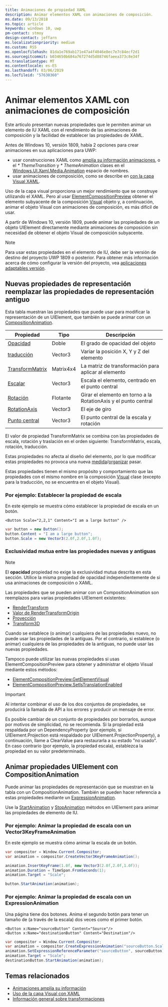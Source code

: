 ```yaml
---
title: Animaciones de propiedad XAML
description: Animar elementos XAML con animaciones de composición.
ms.date: 09/13/2018
ms.topic: article
keywords: windows 10, uwp
pm-contact: stmoy
design-contact: jeffarn
ms.localizationpriority: medium
ms.custom: RS5
ms.openlocfilehash: 81da1e769ab171e47a4f4046e8ec7e7c84ecf2d1
ms.sourcegitcommit: b034650b684a767274d5d88746faeea373c8e34f
ms.translationtype: MT
ms.contentlocale: es-ES
ms.lasthandoff: 03/06/2019
ms.locfileid: "57630360"
---
```

# <a name="animating-xaml-elements-with-composition-animations"></a>Animar elementos XAML con animaciones de composición

Este artículo presentan nuevas propiedades que le permiten animar un elemento de IU XAML con el rendimiento de las animaciones de composición y la facilidad de establecer las propiedades de XAML.

Antes de Windows 10, versión 1809, había 2 opciones para crear animaciones en sus aplicaciones para UWP:

- usar construcciones XAML como [amplía su información animaciones](storyboarded-animations.md), o el _* ThemeTransition_ y _* ThemeAnimation_ clases en el [ Windows.UI.Xaml.Media.Animation](/uwp/api/windows.ui.xaml.media.animation) espacio de nombres.
- usar animaciones de composición, como se describe en [con la capa Visual XAML](../../composition/using-the-visual-layer-with-xaml.md).

Uso de la capa visual proporciona un mejor rendimiento que se construye utilizando el XAML. Pero al usar [ElementCompositionPreview](/uwp/api/Windows.UI.Xaml.Hosting.ElementCompositionPreview) obtener el elemento subyacente de la composición [Visual](/uwp/api/windows.ui.composition.visual) objeto y, a continuación, animar el objeto Visual con animaciones de composición, es más difícil de usar.

A partir de Windows 10, versión 1809, puede animar las propiedades de un objeto UIElement directamente mediante animaciones de composición sin necesidad de obtener el objeto Visual de composición subyacente.

> [!NOTE]
> Para usar estas propiedades en el elemento de IU, debe ser la versión de destino del proyecto UWP 1809 o posterior. Para obtener más información acerca de cómo configurar la versión del proyecto, vea [aplicaciones adaptables versión](../../debug-test-perf/version-adaptive-apps.md).

## <a name="new-rendering-properties-replace-old-rendering-properties"></a>Nuevas propiedades de representación reemplazar las propiedades de representación antiguo

Esta tabla muestran las propiedades que puede usar para modificar la representación de un UIElement, que también se puede animar con un [CompositionAnimation](/uwp/api/windows.ui.composition.compositionanimation).

| Propiedad | Tipo | Descripción |
| -- | -- | -- |
| [Opacidad](/uwp/api/windows.ui.xaml.uielement.opacity) | Doble | El grado de opacidad del objeto |
| [traducción](/uwp/api/windows.ui.xaml.uielement.translation) | Vector3 | Variar la posición X, Y y Z del elemento |
| [TransformMatrix](/uwp/api/windows.ui.xaml.uielement.transformmatrix) | Matrix4x4 | La matriz de transformación para aplicar al elemento |
| [Escalar](/uwp/api/windows.ui.xaml.uielement.scale) | Vector3 | Escala el elemento, centrado en el punto central |
| [Rotación](/uwp/api/windows.ui.xaml.uielement.rotation) | Flotante | Girar el elemento en torno a la RotationAxis y el punto central |
| [RotationAxis](/uwp/api/windows.ui.xaml.uielement.rotationaxis) | Vector3 | El eje de giro |
| [Punto central](/uwp/api/windows.ui.xaml.uielement.centerpoint) | Vector3 | El punto central de la escala y rotación |

El valor de propiedad TransformMatrix se combina con las propiedades de escala, rotación y traslación en el orden siguiente:  TransformMatrix, escala, rotación, traducción.

Estas propiedades no afecta al diseño del elemento, por lo que modificar estas propiedades no provoca una nueva [medida](/uwp/api/windows.ui.xaml.uielement.measure)/[organizar](/uwp/api/windows.ui.xaml.uielement.arrange) pasar.

Estas propiedades tienen el mismo propósito y comportamiento que las propiedades con el mismo nombre en la composición [Visual](/uwp/api/windows.ui.composition.visual) clase (excepto para la traducción, no se encuentra en el objeto Visual).

### <a name="example-setting-the-scale-property"></a>Por ejemplo: Establecer la propiedad de escala

En este ejemplo se muestra cómo establecer la propiedad de escala en un botón.

```xaml
<Button Scale="2,2,1" Content="I am a large button" />
```

```csharp
var button = new Button();
button.Content = "I am a large button";
button.Scale = new Vector3(2.0f,2.0f,1.0f);
```

### <a name="mutual-exclusivity-between-new-and-old-properties"></a>Exclusividad mutua entre las propiedades nuevas y antiguas

> [!NOTE]
> El **opacidad** propiedad no exige la exclusividad mutua descrita en esta sección. Utilice la misma propiedad de opacidad independientemente de si usa animaciones de composición o XAML.

Las propiedades que se pueden animar con un CompositionAnimation son reemplazos para varias propiedades UIElement existentes:

- [RenderTransform](/uwp/api/windows.ui.xaml.uielement.rendertransform)
- [Valor de RenderTransformOrigin](/uwp/api/windows.ui.xaml.uielement.rendertransformorigin)
- [Proyección](/uwp/api/windows.ui.xaml.uielement.projection)
- [Transform3D](/uwp/api/windows.ui.xaml.uielement.transform3d)

Cuando se establece (o animar) cualquiera de las propiedades nuevo, no puede usar las propiedades de la antiguas. Por el contrario, si establece (o animar) cualquiera de las propiedades de la antiguas, no puede usar las nuevas propiedades.

Tampoco puede utilizar las nuevas propiedades si usas ElementCompositionPreview para obtener y administrar el objeto Visual mediante estos métodos:

- [ElementCompositionPreview.GetElementVisual](/uwp/api/windows.ui.xaml.hosting.elementcompositionpreview.getelementvisual)
- [ElementCompositionPreview.SetIsTranslationEnabled](/uwp/api/windows.ui.xaml.hosting.elementcompositionpreview.setistranslationenabled)

> [!IMPORTANT]
> Al intentar combinar el uso de los dos conjuntos de propiedades, se producirá la llamada de API a los errores y producir un mensaje de error.

Es posible cambiar de un conjunto de propiedades por borrarlos, aunque por motivos de simplicidad, no se recomienda. Si la propiedad está respaldada por un DependencyProperty (por ejemplo, si UIElement.Projection está respaldado por UIElement.ProjectionProperty), a continuación, llame a ClearValue para restaurarla a su estado "no usado". En caso contrario (por ejemplo, la propiedad escala), establezca la propiedad en su valor predeterminado.

## <a name="animating-uielement-properties-with-compositionanimation"></a>Animar propiedades UIElement con CompositionAnimation

Puede animar las propiedades de representación que se muestran en la tabla con un CompositionAnimation. También se pueden hacer referencia a estas propiedades mediante un [ExpressionAnimation](/uwp/api/windows.ui.composition.expressionanimation).

Use la [StartAnimation](/uwp/api/windows.ui.xaml.uielement.startanimation) y [StopAnimation](/uwp/api/windows.ui.xaml.uielement.stopanimation) métodos en UIElement para animar las propiedades de elemento de IU.

### <a name="example-animating-the-scale-property-with-a-vector3keyframeanimation"></a>Por ejemplo: Animar la propiedad de escala con un Vector3KeyFrameAnimation

En este ejemplo se muestra cómo animar la escala de un botón.

```csharp
var compositor = Window.Current.Compositor;
var animation = compositor.CreateVector3KeyFrameAnimation();

animation.InsertKeyFrame(1.0f, new Vector3(2.0f,2.0f,1.0f));
animation.Duration = TimeSpan.FromSeconds(1);
animation.Target = "Scale";

button.StartAnimation(animation);
```

### <a name="example-animating-the-scale-property-with-an-expressionanimation"></a>Por ejemplo: Animar la propiedad de escala con un ExpressionAnimation

Una página tiene dos botones. Anima el segundo botón para tener un tamaño de (a través de la escala) dos veces como el primer botón.

```xaml
<Button x:Name="sourceButton" Content="Source"/>
<Button x:Name="destinationButton" Content="Destination"/>
```

```csharp
var compositor = Window.Current.Compositor;
var animation = compositor.CreateExpressionAnimation("sourceButton.Scale*2");
animation.SetExpressionReferenceParameter("sourceButton", sourceButton);
animation.Target = "Scale";
destinationButton.StartAnimation(animation);
```

## <a name="related-topics"></a>Temas relacionados

- [Animaciones amplía su información](storyboarded-animations.md)
- [Uso de la capa Visual con XAML](../../composition/using-the-visual-layer-with-xaml.md)
- [Información general sobre transformaciones](../layout/transforms.md)
